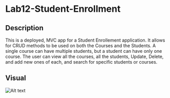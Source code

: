 # Lab12-Student-Enrollment

## Description
This is a deployed, MVC app for a Student Enrollement application. It allows for CRUD methods to be used on both the Courses and the Students. A single course can have multiple students, but a student can have only one course. The user can view all the courses, all the students, Update, Delete, and add new ones of each, and search for specific students or courses. 

## Visual
![Alt text](https://github.com/MinMaxed/Lab13-Student-Enrollment/blob/master/Visual.png)

